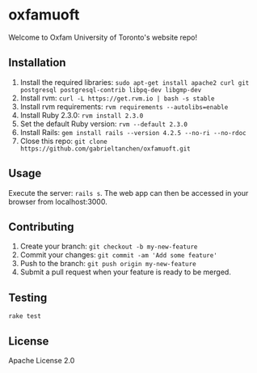 # oxfamuoft

Welcome to Oxfam University of Toronto's website repo!

## Installation

1. Install the required libraries: `sudo apt-get install apache2 curl git postgresql postgresql-contrib libpq-dev libgmp-dev`
2. Install rvm: `curl -L https://get.rvm.io | bash -s stable`
3. Install rvm requirements: `rvm requirements --autolibs=enable`
4. Install Ruby 2.3.0: `rvm install 2.3.0`
5. Set the default Ruby version: `rvm --default 2.3.0`
6. Install Rails: `gem install rails --version 4.2.5 --no-ri --no-rdoc`
7. Close this repo: `git clone https://github.com/gabrieltanchen/oxfamuoft.git`

## Usage

Execute the server: `rails s`. The web app can then be accessed in your browser from localhost:3000.

## Contributing

1. Create your branch: `git checkout -b my-new-feature`
2. Commit your changes: `git commit -am 'Add some feature'`
3. Push to the branch: `git push origin my-new-feature`
4. Submit a pull request when your feature is ready to be merged.

## Testing

`rake test`

## License

Apache License 2.0
